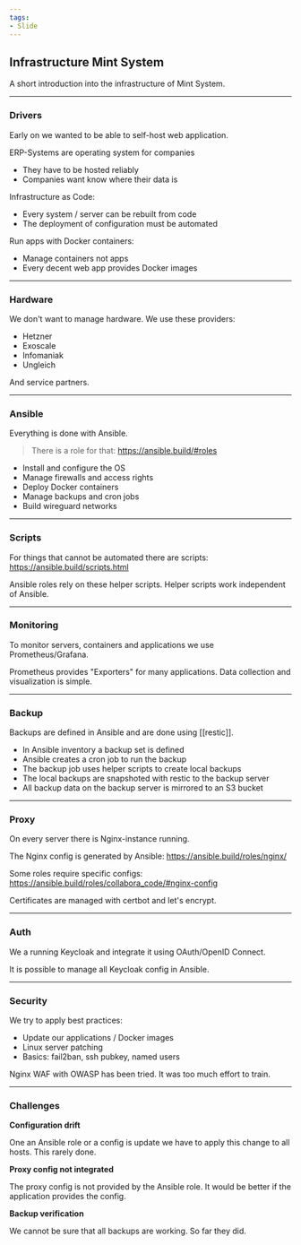 ```yaml
---
tags:
- Slide
---
```

## Infrastructure Mint System

A short introduction into the infrastructure of Mint System.

---
### Drivers

Early on we wanted to be able to self-host web application.

ERP-Systems are operating system for companies
* They have to be hosted reliably
* Companies want know where their data is

Infrastructure as Code:
* Every system / server can be rebuilt from code
* The deployment of configuration must be automated

Run apps with Docker containers:
* Manage containers not apps
* Every decent web app provides Docker images

---
### Hardware

We don't want to manage hardware. We use these providers:

* Hetzner
* Exoscale
* Infomaniak
* Ungleich

And service partners.

---
### Ansible

Everything is done with Ansible.

> There is a role for that: https://ansible.build/#roles

* Install and configure the OS
* Manage firewalls and access rights
* Deploy Docker containers
* Manage backups and cron jobs
* Build wireguard networks

---
### Scripts

For things that cannot be automated there are scripts: https://ansible.build/scripts.html

Ansible roles rely on these helper scripts. Helper scripts work independent of Ansible.

---
### Monitoring

To monitor servers, containers and applications we use Prometheus/Grafana.

Prometheus provides "Exporters" for many applications. Data collection and visualization is simple.

---
### Backup

Backups are defined in Ansible and are done using [[restic]].

* In Ansible inventory a backup set is defined
* Ansible creates a cron job to run the backup
* The backup job uses helper scripts to create local backups
* The local backups are snapshoted with restic to the backup server
* All backup data on the backup server is mirrored to an S3 bucket

---
### Proxy

On every server there is Nginx-instance running.

The Nginx config is generated by Ansible: https://ansible.build/roles/nginx/

Some roles require specific configs: https://ansible.build/roles/collabora_code/#nginx-config

Certificates are managed with certbot and let's encrypt.

---
### Auth

We a running Keycloak and integrate it using OAuth/OpenID Connect.

It is possible to manage all Keycloak config in Ansible.

---
### Security

We try to apply best practices:

* Update our applications / Docker images
* Linux server patching
* Basics: fail2ban, ssh pubkey, named users

Nginx WAF with OWASP has been tried. It was too much effort to train.

---
### Challenges

**Configuration drift**

One an Ansible role or a config is update we have to apply this change to all hosts. This rarely done.

**Proxy config not integrated**

The proxy config is not provided by the Ansible role. It would be better if the application provides the config.

**Backup verification**

We cannot be sure that all backups are working. So far they did.
